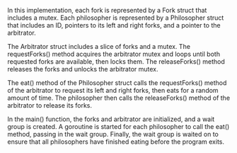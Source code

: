In this implementation, each fork is represented by a Fork struct that includes a mutex. Each philosopher is represented by a Philosopher struct that includes an ID, pointers to its left and right forks, and a pointer to the arbitrator.

The Arbitrator struct includes a slice of forks and a mutex. The requestForks() method acquires the arbitrator mutex and loops until both requested forks are available, then locks them. The releaseForks() method releases the forks and unlocks the arbitrator mutex.

The eat() method of the Philosopher struct calls the requestForks() method of the arbitrator to request its left and right forks, then eats for a random amount of time. The philosopher then calls the releaseForks() method of the arbitrator to release its forks.

In the main() function, the forks and arbitrator are initialized, and a wait group is created. A goroutine is started for each philosopher to call the eat() method, passing in the wait group. Finally, the wait group is waited on to ensure that all philosophers have finished eating before the program exits.